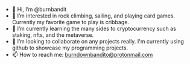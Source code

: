 - 👋 Hi, I’m @burnbandit
- 👀 I’m interested in rock climbing, sailing, and playing card games. Currently my favorite game to play is cribbage.  
- 🌱 I’m currently learning the many sides to cryptocurrency such as staking, nfts, and the metaverse. 
- 💞️ I’m looking to collaborate on any projects really. I'm currently using github to showcase my programming projects.
- 📫 How to reach me: burndownbandito@protonmail.com
